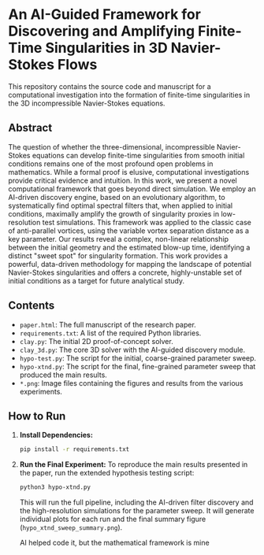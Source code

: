 # An AI-Guided Framework for Discovering and Amplifying Finite-Time Singularities in 3D Navier-Stokes Flows

This repository contains the source code and manuscript for a computational investigation into the formation of finite-time singularities in the 3D incompressible Navier-Stokes equations.

## Abstract

The question of whether the three-dimensional, incompressible Navier-Stokes equations can develop finite-time singularities from smooth initial conditions remains one of the most profound open problems in mathematics. While a formal proof is elusive, computational investigations provide critical evidence and intuition. In this work, we present a novel computational framework that goes beyond direct simulation. We employ an AI-driven discovery engine, based on an evolutionary algorithm, to systematically find optimal spectral filters that, when applied to initial conditions, maximally amplify the growth of singularity proxies in low-resolution test simulations. This framework was applied to the classic case of anti-parallel vortices, using the variable vortex separation distance as a key parameter. Our results reveal a complex, non-linear relationship between the initial geometry and the estimated blow-up time, identifying a distinct "sweet spot" for singularity formation. This work provides a powerful, data-driven methodology for mapping the landscape of potential Navier-Stokes singularities and offers a concrete, highly-unstable set of initial conditions as a target for future analytical study.

## Contents

- `paper.html`: The full manuscript of the research paper.
- `requirements.txt`: A list of the required Python libraries.
- `clay.py`: The initial 2D proof-of-concept solver.
- `clay_3d.py`: The core 3D solver with the AI-guided discovery module.
- `hypo-test.py`: The script for the initial, coarse-grained parameter sweep.
- `hypo-xtnd.py`: The script for the final, fine-grained parameter sweep that produced the main results.
- `*.png`: Image files containing the figures and results from the various experiments.

## How to Run

1.  **Install Dependencies:**
    ```bash
    pip install -r requirements.txt
    ```

2.  **Run the Final Experiment:**
    To reproduce the main results presented in the paper, run the extended hypothesis testing script:
    ```bash
    python3 hypo-xtnd.py
    ```
    This will run the full pipeline, including the AI-driven filter discovery and the high-resolution simulations for the parameter sweep. It will generate individual plots for each run and the final summary figure (`hypo_xtnd_sweep_summary.png`).


    AI helped code it, but the mathematical framework is mine
